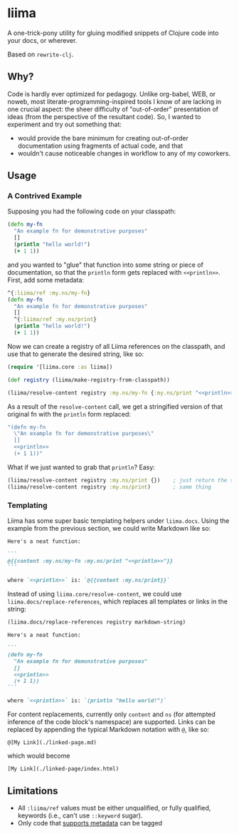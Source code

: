 # liima

A one-trick-pony utility for gluing modified snippets of Clojure code into your docs, or wherever.

Based on `rewrite-clj`.

## Why?

Code is hardly ever optimized for pedagogy.
Unlike org-babel, WEB, or noweb, most literate-programming-inspired tools I know of are lacking in one crucial aspect: the sheer difficulty of "out-of-order" presentation of ideas (from the perspective of the resultant code).
So, I wanted to experiment and try out something that:
- would provide the bare minimum for creating out-of-order documentation using fragments of actual code, and that
- wouldn't cause noticeable changes in workflow to any of my coworkers.

## Usage

### A Contrived Example

Supposing you had the following code on your classpath:

```clj
(defn my-fn
  "An example fn for demonstrative purposes"
  []
  (println "hello world!")
  (+ 1 1))
```

and you wanted to "glue" that function into some string or piece of documentation, so that the `println` form gets replaced with `<<println>>`.
First, add some metadata:

```clj
^{:liima/ref :my.ns/my-fn}
(defn my-fn
  "An example fn for demonstrative purposes"
  []
  ^{:liima/ref :my.ns/print}
  (println "hello world!")
  (+ 1 1))
```

Now we can create a registry of all Liima references on the classpath, and use that to generate the desired string, like so:

```clj
(require '[liima.core :as liima])

(def registry (liima/make-registry-from-classpath))

(liima/resolve-content registry :my.ns/my-fn {:my.ns/print "<<println>>"})
```

As a result of the `resolve-content` call, we get a stringified version of that original fn with the `println` form replaced:
```clj
"(defn my-fn
  \"An example fn for demonstrative purposes\"
  []
  <<println>>
  (+ 1 1))"
```

What if we just wanted to grab that `println`?
Easy:

```clj
(liima/resolve-content registry :my.ns/print {})    ; just return the stringified `println` form; nothing to replace
(liima/resolve-content registry :my.ns/print)       ; same thing
```

### Templating

Liima has some super basic templating helpers under `liima.docs`.
Using the example from the previous section, we could write Markdown like so:

````md
Here's a neat function:

```
@{{content :my.ns/my-fn :my.ns/print "<<println>>"}}
```

where `<<println>>` is: `@{{content :my.ns/print}}`

````

Instead of using `liima.core/resolve-content`, we could use `liima.docs/replace-references`, which replaces all templates or links in the string:

```clj
(liima.docs/replace-references registry markdown-string)
```

````md
Here's a neat function:

```
(defn my-fn
  "An example fn for demonstrative purposes"
  []
  <<println>>
  (+ 1 1))
```

where `<<println>>` is: `(println "hello world!")`
````

For content replacements, currently only `content` and `ns` (for attempted inference of the code block's namespace) are supported.
Links can be replaced by appending the typical Markdown notation with `@`, like so:

```
@[My Link](./linked-page.md)
```

which would become

```
[My Link](./linked-page/index.html)
```

## Limitations

- All `:liima/ref` values must be either unqualified, or fully qualified, keywords (i.e., can't use `::keyword` sugar).
- Only code that [supports metadata](https://clojure.org/reference/metadata) can be tagged
